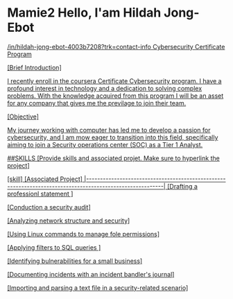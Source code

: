 # Mamie2 Hello, I'am Hildah Jong-Ebot 
<a href="https://www.linkedin.com">/in/hildah-jong-ebot-4003b7208?trk=contact-info
Cybersecurity Certificate Program

[Brief Introduction]

I recently enroll in the coursera Certificate Cybersecurity program. I have a profound interest in technology and a dedication to solving complex problems. With the knowledge acquired from this program I will be an asset for any company that gives me the previlage to join their team.

[Objective]

My journey working with computer has led me to develop a passion for cybersecurity, and I am mow eager to transition into this field, specifically aiming to join a Security operations center (SOC) as a Tier 1 Analyst.

##SKILLS
[Provide skills and associated projet. Make sure to hyperlink the project]  

[skill]                                                                             [Associated Project]
|----------------------------------------------------------------------------------------------------------|
[Drafting a professionl statement ]  

[Conduction a security audit] 

[Analyzing network structure and security] 

[Using Linux commands to manage fole permissions] 

[Applying filters to SQL queries ]    

[Identifying bulnerabilities for a small business]   

[Documenting incidents with an incident bandler's journal]

[Importing and parsing a text file in a security-related scenario]
